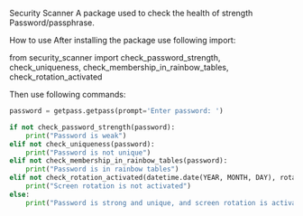 Security Scanner
A package used to check the health of strength Password/passphrase.

How to use
After installing the package use following import:

from security_scanner import check_password_strength, check_uniqueness, check_membership_in_rainbow_tables, check_rotation_activated

Then use following commands:

```Python
password = getpass.getpass(prompt='Enter password: ')

if not check_password_strength(password):
    print("Password is weak")
elif not check_uniqueness(password):
    print("Password is not unique")
elif not check_membership_in_rainbow_tables(password):
    print("Password is in rainbow tables")
elif not check_rotation_activated(datetime.date(YEAR, MONTH, DAY), rotation_interval_days):
    print("Screen rotation is not activated")
else:
    print("Password is strong and unique, and screen rotation is activated")
````
